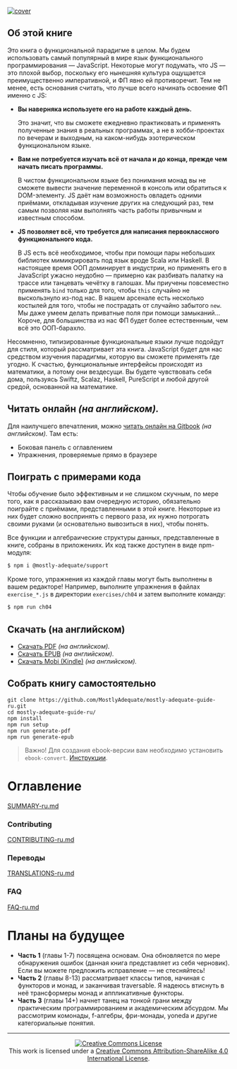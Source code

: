 [![cover](images/cover.png)](SUMMARY-ru.md)

## Об этой книге

Это книга о функциональной парадигме в целом. Мы будем использовать самый популярный в мире язык функционального программирования — JavaScript. Некоторые могут подумать, что JS — это плохой выбор, поскольку его нынешняя культура ощущается преимущественно императивной, и ФП явно ей противоречит. Тем не менее, есть основания считать, что лучше всего начинать освоение ФП именно с JS:

 * **Вы наверняка используете его на работе каждый день.**

    Это значит, что вы сможете ежедневно практиковать и применять полученные знания в реальных программах, а не в хобби-проектах по вечерам и выходным, на каком-нибудь эзотерическом функциональном языке.

 * **Вам не потребуется изучать всё от начала и до конца, прежде чем начать писать программы.**

    В чистом функциональном языке без понимания монад вы не сможете вывести значение переменной в консоль или обратиться к DOM-элементу. JS даёт нам возможность овладеть одними приёмами, откладывая изучение других на следующий раз, тем самым позволяя нам выполнять часть работы привычным и известным способом.

 * **JS позволяет всё, что требуется для написания первоклассного функционального кода.**

    В JS есть всё необходимое, чтобы при помощи пары небольших библиотек мимикрировать под язык вроде Scala или Haskell. В настоящее время ООП доминирует в индустрии, но применять его в JavaScript ужасно неудобно — примерно как разбивать палатку на трассе или танцевать чечётку в галошах. Мы приучены повсеместно применять `bind` только для того, чтобы `this` случайно не выскользнуло из-под нас. В нашем арсенале есть несколько костылей для того, чтобы не пострадать от случайно забытого `new`. Мы даже умеем делать приватные поля при помощи замыканий... Короче, для большинства из нас ФП будет более естественным, чем всё это ООП-барахло.

Несомненно, типизированные функциональные языки лучше подойдут для стиля, который рассматривает эта книга. JavaScript будет для нас средством изучения парадигмы, которую вы сможете применять где угодно. К счастью, функциональные интерфейсы происходят из математики, а потому они вездесущи. Вы будете чувствовать себя дома, пользуясь Swiftz, Scalaz, Haskell, PureScript и любой другой средой, основанной на математике.

## Читать онлайн _(на английском)._

Для наилучшего впечатления, можно [читать онлайн на Gitbook](https://mostly-adequate.gitbooks.io/mostly-adequate-guide/) _(на английском)._ Там есть:

- Боковая панель с оглавлением
- Упражнения, проверяемые прямо в браузере

## Поиграть с примерами кода

Чтобы обучение было эффективным и не слишком скучным, по мере того, как я рассказываю вам очередную историю, обязательно поиграйте с приёмами, представленными в этой книге. Некоторые из них будет сложно воспринять с первого раза, их нужно потрогать своими руками (и основательно вывозиться в них), чтобы понять.

Все функции и алгебраические структуры данных, представленные в книге, собраны в приложениях. Их код также доступен в виде npm-модуля:

```bash
$ npm i @mostly-adequate/support
```

Кроме того, упражнения из каждой главы могут быть выполнены в вашем редакторе! Например, выполните упражнения в файлах `exercise_*.js` в директории `exercises/ch04` и затем выполните команду:

```bash
$ npm run ch04
```

## Скачать (на английском)

* [Скачать PDF](https://www.gitbook.com/download/pdf/book/mostly-adequate/mostly-adequate-guide) _(на английском)._
* [Скачать EPUB](https://www.gitbook.com/download/epub/book/mostly-adequate/mostly-adequate-guide) _(на английском)._
* [Скачать Mobi (Kindle)](https://www.gitbook.com/download/mobi/book/mostly-adequate/mostly-adequate-guide) _(на английском)._

## Собрать книгу самостоятельно

```
git clone https://github.com/MostlyAdequate/mostly-adequate-guide-ru.git
cd mostly-adequate-guide-ru/
npm install
npm run setup
npm run generate-pdf
npm run generate-epub
```

> Важно! Для создания ebook-версии вам необходимо установить `ebook-convert`. [Инструкции](https://toolchain.gitbook.com/ebook.html#installing-ebook-convert).

# Оглавление

[SUMMARY-ru.md](SUMMARY-ru.md)

### Contributing

[CONTRIBUTING-ru.md](CONTRIBUTING-ru.md)

### Переводы

[TRANSLATIONS-ru.md](TRANSLATIONS-ru.md)

### FAQ

[FAQ-ru.md](FAQ-ru.md)

# Планы на будущее

* **Часть 1** (главы 1-7) посвящена основам. Она обновляется по мере обнаружения ошибок (данная книга представляет из себя черновик). Если вы можете предложить исправление — не стесняйтесь!
* **Часть 2** (главы 8-13) рассматривает классы типов, начиная с функторов и монад, и заканчивая traversable. Я надеюсь втиснуть в неё трансформеры монад и аппликативные функторы.
* **Часть 3** (главы 14+) начнет танец на тонкой грани между практическим программированием и академическим абсурдом. Мы рассмотрим комонады, f-алгебры, фри-монады, yoneda и другие категориальные понятия.

---

<p align="center">
  <a rel="license" href="http://creativecommons.org/licenses/by-sa/4.0/">
    <img alt="Creative Commons License" style="border-width:0" src="https://i.creativecommons.org/l/by-sa/4.0/88x31.png" />
  </a>
  <br />
  This work is licensed under a <a rel="license" href="http://creativecommons.org/licenses/by-sa/4.0/">Creative Commons Attribution-ShareAlike 4.0 International License</a>.
</p>
